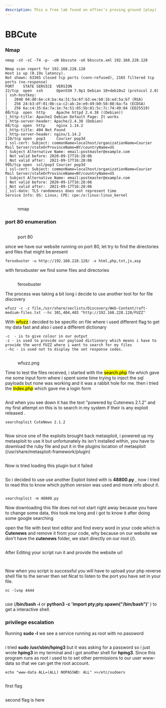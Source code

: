 ```yaml
---
description: This a free lab found on offsec’s proving ground (play)
---
```


# BBCute

### Nmap

```shell
nmap -sV -sC -T4 -p- -oN bbscute -oX bbscute.xml 192.168.228.128
```

```
Nmap scan report for 192.168.228.128
Host is up (0.19s latency).
Not shown: 63365 closed tcp ports (conn-refused), 2165 filtered tcp ports (no-response)
PORT    STATE SERVICE  VERSION
22/tcp  open  ssh      OpenSSH 7.9p1 Debian 10+deb10u2 (protocol 2.0)
| ssh-hostkey: 
|   2048 04:d0:6e:c4:ba:4a:31:5a:6f:b3:ee:b8:1b:ed:5a:b7 (RSA)
|   256 24:b3:df:01:0b:ca:c2:ab:2e:e9:49:b0:58:08:6a:fa (ECDSA)
|_  256 6a:c4:35:6a:7a:1e:7e:51:85:5b:81:5c:7c:74:49:84 (ED25519)
80/tcp  open  http     Apache httpd 2.4.38 ((Debian))
|_http-title: Apache2 Debian Default Page: It works
|_http-server-header: Apache/2.4.38 (Debian)
88/tcp  open  http     nginx 1.14.2
|_http-title: 404 Not Found
|_http-server-header: nginx/1.14.2
110/tcp open  pop3     Courier pop3d
| ssl-cert: Subject: commonName=localhost/organizationName=Courier Mail Server/stateOrProvinceName=NY/countryName=US
| Subject Alternative Name: email:postmaster@example.com
| Not valid before: 2020-09-17T16:28:06
|_Not valid after:  2021-09-17T16:28:06
995/tcp open  ssl/pop3 Courier pop3d
| ssl-cert: Subject: commonName=localhost/organizationName=Courier Mail Server/stateOrProvinceName=NY/countryName=US
| Subject Alternative Name: email:postmaster@example.com
| Not valid before: 2020-09-17T16:28:06
|_Not valid after:  2021-09-17T16:28:06
|_ssl-date: TLS randomness does not represent time
Service Info: OS: Linux; CPE: cpe:/o:linux:linux_kernel

```

<figure><img src="../../.gitbook/assets/nmap.png" alt=""><figcaption><p>nmap</p></figcaption></figure>

### port 80 enumeration

<figure><img src="../../.gitbook/assets/80.png" alt=""><figcaption><p>port 80</p></figcaption></figure>

since we have our website running on port 80, let try to find the directories and files that might be present

```shell
feroxbuster -u http://192.168.228.128/ -x html,php,txt,js,asp
```

with feroxbuster we find some files and directories&#x20;

<figure><img src="../../.gitbook/assets/fero.png" alt=""><figcaption><p>feroxbuster</p></figcaption></figure>

The process was taking a bit long i decide to use another tool for for file discovery

```shell
wfuzz -c -z file,/usr/share/seclists/Discovery/Web-Content/raft-medium-files.txt --hc 301,404,403 "http://192.168.228.128/FUZZ"
```

With <mark style="background-color:yellow;">wfuzz</mark> i decided to be specific on file where i used different flag to get my data fast and also i used a different dictionary

```
-c  - is to give colour in our output
-z - is used to provide our payload dictionary which means i have to provide the word FUZZ where i want to search for my files
--hc - is used not to display the set response codes.
```

<figure><img src="../../.gitbook/assets/wfuzz.png" alt=""><figcaption><p>wfuzz.png</p></figcaption></figure>

Time to test the files received, i started with the <mark style="background-color:yellow;">search.php</mark> file which gave me some input form where i spent some time trying to inject the sql payloads but none was working and it was a rabbit hole for me. then i tried the <mark style="background-color:yellow;">index.php</mark> which gave me a login form

<figure><img src="../../.gitbook/assets/image0002.png" alt=""><figcaption></figcaption></figure>

And when you see down it has the text "powered by Cutenews 2.1.2" and my first attempt on this is to search in my system if their is any exploit released .

```shell
searchsploit CuteNews 2.1.2
```

<figure><img src="../../.gitbook/assets/meta1.png" alt=""><figcaption></figcaption></figure>

Now since one of the exploits brought back metasploit, i powered up my metasploit to use it but unfortunately its isn't installed within, you have to download the ruby file and put it in the plugins location of metasploit (/usr/share/metasploit-framework/plugin)&#x20;

<figure><img src="../../.gitbook/assets/meta2.png" alt=""><figcaption></figcaption></figure>

Now is tried loading this plugin but it failed

&#x20;

<figure><img src="../../.gitbook/assets/meta3.png" alt=""><figcaption></figcaption></figure>

So i decided to use use another Exploit listed with is **48800.py** , now i tried to read this to know which python version was used and more info about it.

<figure><img src="../../.gitbook/assets/exdb.png" alt=""><figcaption></figcaption></figure>

```shell
searchsploit -m 48800.py
```

Now downloading this file does not not start right away because you have to change some data, this took me long and i got to know it after doing some google searching

open the file with best text editor and find every word in your code which is **Cutenews** and remove it from your code, why because on our website we don't have the **cutenews** folder, we start directly on our root (/).

<figure><img src="../../.gitbook/assets/ed.png" alt=""><figcaption></figcaption></figure>

After Editing your script run it and provide the website url

<figure><img src="../../.gitbook/assets/python.png" alt=""><figcaption></figcaption></figure>

<figure><img src="../../.gitbook/assets/p2.png" alt=""><figcaption></figcaption></figure>

Now when you script is successful you will have to upload your php reverse shell file to the server then set Ncat to listen to the port you have set in your file.

```shell
nc -lvnp 4444
```

<figure><img src="../../.gitbook/assets/nc.png" alt=""><figcaption></figcaption></figure>

use (**/bin/bash -i** or **python3 -c 'import pty;pty.spawn("/bin/bash")'** ) to get a interactive shell.

### privilege escalation

Running **sudo -l** we see a service running as root with no password

<figure><img src="../../.gitbook/assets/priv.png" alt=""><figcaption></figcaption></figure>

i tried **sudo /usr/sbin/hping3** but it was asking for a password so i just wrote **hping3** in my terminal and i got another shell for **hping3**. Since this program runs as root i used to to set other permissions to our user www-data so that we can get the root account.

```shell
echo "www-data ALL=(ALL) NOPASSWD: ALL" >>/etc/sudoers
```

<figure><img src="../../.gitbook/assets/root (1).png" alt=""><figcaption></figcaption></figure>

first flag&#x20;

<figure><img src="../../.gitbook/assets/Screenshot_2024-05-05_22-15-29.png" alt=""><figcaption></figcaption></figure>

&#x20;second flag is here

<figure><img src="../../.gitbook/assets/root2.png" alt=""><figcaption></figcaption></figure>

